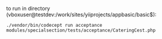 to run in directory (vboxuser@testdev:/work/sites/yiiprojects/appbasic/basic$):
~~~
./vendor/bin/codecept run acceptance modules/specialsection/tests/acceptance/CateringCest.php
~~~